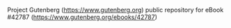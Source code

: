 Project Gutenberg (https://www.gutenberg.org) public repository for eBook #42787 (https://www.gutenberg.org/ebooks/42787)

